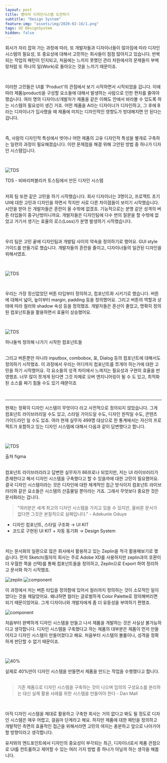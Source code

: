 ```yaml
---
layout: post
title: 병아리 디자인시스템 도전하기
subtitle: "Design System"
feature-img: "assets/img/2020-02-16/1.png"
tags: UI DesignSystem
hidden: false
---
```


회사가 자리 잡혀 가는 과정에 따라, 또 개발자들과 디자이너들이 많아짐에 따라 디자인 시스템의 필요성, 또 중요성에 대해서 고민하는 회사들이 점점 많아지고 있습니다. 반복되는 작업의 패턴이 인지되고, 처음에는 느끼지 못했던 관리 차원에서의 문제들이 부메랑처럼 또 하나의 일(Work)로 돌아오는 것을 느끼기 때문이죠.

<br>

이러한 고민들은 UI를 'Product'의 관점에서 보기 시작하면서 시작되었을 겁니다. 이에 따라 제품(product)을 구성할 요소들에 대해서 발생하는 사람으로 인한 편차를 줄여야 했습니다. 여러 명의 디자이너/개발자가 제품을 같은 이해도 안에서 바라볼 수 있도록 하는 시스템의 필요성이 생긴 거죠. 어떤 제품을 A라는 디자이너가 디자인하고, 그 후에  B라는 디자이너가 입사했을 때 제품에 미치는 디자인적인 영향도가 방대해지면 안 된다는 겁니다.

<br>

즉, 사람의 디자인적 특성에서 벗어나 어떤 제품의 고유 디자인적 특성을 별개로 구축하는 일련의 과정이 필요해졌습니다. 이런 문제점을 해결 위해 고안된 방법 중 하나가 디자인 시스템입니다.

<br>

![TDS](/Woo.github.io/assets/img/2020-02-16/1.png)
<figcaption>TDS - 비바리퍼블리카 토스팀에서 만든 디자인 시스템</figcaption>

<br>

저희 팀 또한 같은 고민을 하기 시작했습니다. 회사 디자이너는 3명이고, 프로젝트 초기 UI에 대한 고민과 디자인을 하면서 작지만 서로 다른 차이점들이 보이기 시작했습니다. 시안을 받아 든 개발자들은 혼란이 올 수밖에 없겠죠. 기능적으로는 분명 같은 성격의 버튼 타입들이 중구난방이니까요. 개발자들은 디자인팀에 다수 번의 질문을 할 수밖에 없었고 거기서 생기는 효율의 로스(Loss)가 분명 발생하기 시작했습니다.

<br>

우리 팀은 고민 끝에 디자인팀과 개발팀 사이의 약속을 정의하기로 했어요. GUI style 가이드를 만들기로 했습니다. 개발자들의 혼란을 줄이고, 디자이너들의 일관된 디자인을 위해서였죠.

<br>

![TDS](/Woo.github.io/assets/img/2020-02-16/2.png)

<br>

우리는 가장 정신없었던 버튼 타입부터 정의하고, 컴포넌트화 시키기로 했습니다. 버튼에 대해서 넓이, 높이부터 margin, padding 등을 정의했어요. 그리고 버튼의 역할과 상태에 따라 컬러와 shadow 속성 등을 정의했죠. 개발자들은 혼선이 줄었고, 명확히 정의된 컴포넌트들을 활용하면서 효율이 상승했어요.

<br>

![TDS](/Woo.github.io/assets/img/2020-02-16/3.png)
<figcaption>하나둘씩 정의해 나가기 시작한 컴포넌트들</figcaption>

<br>

그리고 버튼뿐만 아니라 inputbox, combobox, 표, Dialog 등의 컴포넌트에 대해서도 정의하기 시작했죠. 이 과정에서 우리는 어디까지 컴포넌트를 쪼개야 하는가에 대한 고민을 하기 시작했어요. 각 요소들의 성격 차이에서 느껴지는 필요성과 구현의 효율을 반영했죠. 너무 많이 쪼개게 된다면 그것 자체로 오버 엔지니어링이 될 수 도 있고, 최적화된 소스를 짜기 힘들 수도 있기 때문이죠

<br>

---

현재는 정확히 디자인 시스템이 무엇이다 라고 사전적으로 정의되지 않았습니다. 그게 컴포넌트 라이브러리일 수도 있고, 스타일 가이드일 수도, 디자인 원칙일 수도, 콘텐츠 가이드라인 일 수도 있죠. 여러 현재 실무자 499명 대상으로 한 통계에서는 자신의 프로젝트가 포함하고 있는 디자인 시스템에 대해서 다음과 같이 답변했다고 합니다.

<br>

![TDS](/Woo.github.io/assets/img/2020-02-16/4.png)
<figcaption>출처 figma</figcaption>

<br>

컴포넌트 라이브러리라고 답변한 실무자가 86프로나 되었지만, 저는 UI 라이브러리가 존재한다고 해서 디자인 시스템을 구축했다고 할 수 있을까에 대한 고민이 필요했어요. 결국 디자인 시스템이라는 것은 디자인에 대한 체계적인 접근 방식이지 컴포넌트 라이브러리와 같은 요소들은 시스템의 산출물일 뿐이라는 거죠. 그래서 무엇보다 중요한 것은 문서화라는 겁니다.

>"여러분은 세계 최고의 디자인 시스템을 가지고 있을 수 있지만, 올바른 문서가 없다면 그것은 본질적으로 실패입니다." - Adekunle Oduye


- 디자인 컴포넌트, 스타일 구조화 → UI KIT  
- 코드로 구현된 UI KIT + 자동 동기화 → Design System

<br>


저는 문서화의 일환으로 많은 회사에서 활용하고 있는 Zeplin을 적극 활용해보기로 했습니다. 먼저 Sketch(필자의 회사는 주로 Adobe XD를 사용하지만 zeplin과의 호환이 더 우월한 쪽을 선택)를 통해 컴포넌트들을 정의하고, Zeplin으로 Export 하여 정리하고 문서화 하기 시작했죠.

![zeplin](/Woo.github.io/assets/img/2020-02-16/5.png)
![component](/Woo.github.io/assets/img/2020-02-16/6.png)

이 과정에서 저는 버튼 타입을 정의함에 있어서 컬러까지 정의하는 것이 소모적인 일이었다는 것을 깨달았어요. 왜냐하면 컬러는 글로벌하게 Color Palette로 정의해버리면 되기 때문이었어요. 그게 디자이너와 개발자에게 좀 더 유동성을 부여하기 편했죠.

![component](/Woo.github.io/assets/img/2020-02-16/7.png)

처음부터 완벽하게 디자인 시스템을 만들고 나서 제품을 개발하는 것은 사실상 불가능하다고 생각합니다. 디자인 시스템을 구축했다고 하는 제품의 대부분은 제품이 먼저 만들어지고 디자인 시스템이 만들어졌다고 해요. 처음부터 시스템의 볼륨이나, 성격을 정확하게 판단할 수 없기 때문이죠.

<br>

![40%](/Woo.github.io/assets/img/2020-02-16/8.png)
<figcaption>실제로 40%만이 디자인 시스템을 만들면서 제품을 만드는 작업을 수행했다고 합니다.</figcaption>

<br>

> 기존 제품으로 디자인 시스템을 구축하는 것이 나으며 임의의 구성요소를 분리하는 대신 실제 활용 사례를 위한 시스템을 만들어야 한다 - Dan Mall

<br>

아직 디자인 시스템을 제대로 활용하고 구축한 회사는 거의 없다고 봐도 될 정도로 디자인 시스템은 매우 어렵고, 걸음마 단계라고 해요. 하지만 제품에 대한 패턴을 정의하고 개발적인 측면의 효율적인 접근을 위해서라면 고민의 여지는 충분하고 앞으로 나아가야 할 방향이라고 생각합니다.

유저와의 엔드포인트에서 디자인의 중요성이 부각되는 최근, 디자이너로서 제품 관점으로 UI를 컨트롤하고 제어할 수 있는 여러 가지 방법 중 하나가 아닐까 하는 생각을 해봅니다.

<br>
<br>
<br>